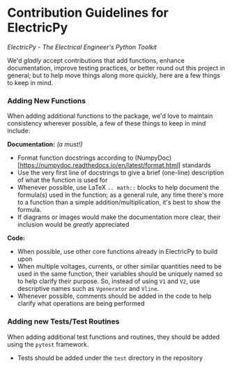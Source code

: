 # Contribution Guidelines for ElectricPy
*ElectricPy - The Electrical Engineer's Python Toolkit*

We'd *gladly* accept contributions that add functions, enhance documentation,
improve testing practices, or better round out this project in general; but to
help move things along more quickly, here are a few things to keep in mind.

### Adding New Functions

When adding additional functions to the package, we'd love to maintain
consistency wherever possible, a few of these things to keep in mind include:

**Documentation:** *(a must!)*
* Format function docstrings according to (NumpyDoc)[https://numpydoc.readthedocs.io/en/latest/format.html] standards
* Use the very first line of docstrings to give a brief (one-line) description
of what the function is used for
* Whenever possible, use LaTeX `.. math::` blocks to help document the formula(s)
used in the function; as a general rule, any time there's more to a function than
a simple addition/multiplication, it's best to show the formula.
* If diagrams or images would make the documentation more clear, their inclusion
would be *greatly* appreciated

**Code:**
* When possible, use other core functions already in ElectricPy to build upon
* When multiple voltages, currents, or other similar quantities need to be used
in the same function, their variables should be uniquely named so to help
clarify their purpose. So, instead of using `V1` and `V2`, use descriptive names
such as `Vgenerator` and `Vline`.
* Whenever possible, comments should be added in the code to help clarify what
operations are being performed


### Adding new Tests/Test Routines

When adding additional test functions and routines, they should be added using
the `pytest` framework.

* Tests should be added under the `test` directory in the repository